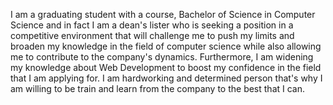 I am a graduating student with a course, Bachelor of Science in Computer Science and in fact I am a dean's lister who is seeking a position in a competitive environment that will challenge me to push my limits and broaden my knowledge in the field of computer science while also allowing me to contribute to the company's dynamics. 
Furthermore, I am widening my knowledge about Web Development to boost my confidence in the field that I am applying for. I am hardworking and determined person that's why I am willing to be train and learn from the company to the best that I can.
